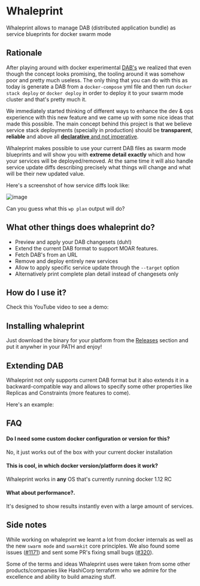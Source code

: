 # Whaleprint
Whaleprint allows to manage DAB (distributed application bundle) as service blueprints for docker swarm mode


## Rationale

After playing around with docker experimental [DAB's](https://github.com/docker/docker/blob/master/experimental/docker-stacks-and-bundles.md) we realized
that even though the concept looks promising, the tooling around it was somehow poor and pretty much useless. The only thing that you can do with this as today is 
generate a DAB from a `docker-compose` yml file and then run `docker stack deploy` or `docker deploy` in order to deploy it to your swarm mode cluster and that's pretty much it. 

We immediately started thinking of different ways to enhance the dev & ops experience with this new feature and we came up with some nice ideas that made this possible.
The main concept behind this project is that we believe service stack deployments (specially in production) should be __transparent__, __reliable__ and above all [__declarative__ and not imperative](https://en.wikipedia.org/wiki/Declarative_programming#Definition).  

Whaleprint makes possible to use your current DAB files as swarm mode blueprints and will show you with __extreme detail__  __exactly__ which and how your services will be deployed/removed. 
At the same time it will also handle service update diffs describing precisely what things will change and what will be their new updated value.

Here's a screenshot of how service diffs look like:

![image](https://cloud.githubusercontent.com/assets/1578458/16891549/eb355f4e-4ad1-11e6-83e5-a977f85bc26d.png)


Can you guess what this `wp plan` output will do?


## What other things does whaleprint do?


- Preview and apply your DAB changesets (duh!)
- Extend the current DAB format to support MOAR features.
- Fetch  DAB's from an URL
- Remove and deploy entirely new services
- Allow to apply specific service update through the `--target` option
- Alternatively print complete plan detail instead of changesets only


## How do I use it?

Check this YouTube video to see a demo: 


## Installing whaleprint

Just download the binary for your platform from the [Releases](https://github.com/mantika/whaleprint/releases) section and put it anywher in your PATH and enjoy!

## Extending DAB

Whaleprint not only supports current DAB format but it also extends it in a backward-compatible way and allows to specify some other properties like 
Replicas and Constraints (more features to come).

Here's an example:

## FAQ

#### Do I need some custom docker configuration or version for this?

No, it just works out of the box with your current docker installation

#### This is cool, in which docker version/platform does it work?

Whaleprint works in __any__ OS that's currently running docker 1.12 RC 

#### What about performance?.

It's designed to show results instantly even with a large amount of services. 


## Side notes

While working on whaleprint we learnt a lot from docker internals as well as the new `swarm mode` and `swarmkit` core principles. We also found some issues
([#1171](https://github.com/docker/swarmkit/issues/1171)) and sent some PR's fixing small bugs ([#320](https://github.com/docker/engine-api/pull/320)).

Some of the terms and ideas Whaleprint uses were taken from some other products/companies like HashiCorp terraform who we admire for the excellence and 
ability to build amazing stuff.
